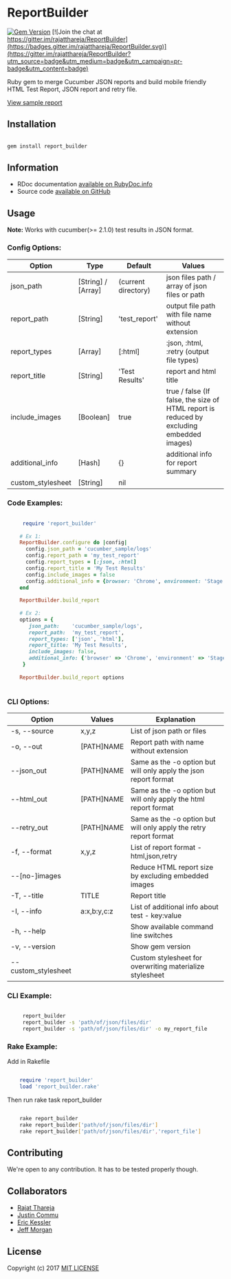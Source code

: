 # ReportBuilder

[![Gem Version](https://badge.fury.io/rb/report_builder.svg)](https://badge.fury.io/rb/report_builder) 
[![Join the chat at https://gitter.im/rajatthareja/ReportBuilder](https://badges.gitter.im/rajatthareja/ReportBuilder.svg)](https://gitter.im/rajatthareja/ReportBuilder?utm_source=badge&utm_medium=badge&utm_campaign=pr-badge&utm_content=badge)

Ruby gem to merge Cucumber JSON reports and build mobile friendly HTML Test Report, JSON report and retry file.

[View sample report](http://reportbuilder.rajatthareja.com/)

## Installation

```bash

gem install report_builder

```

## Information

* RDoc documentation [available on RubyDoc.info](http://www.rubydoc.info/gems/report_builder)
* Source code [available on GitHub](http://github.com/rajatthareja/ReportBuilder)

## Usage

**Note:** Works with cucumber(>= 2.1.0) test results in JSON format.

### Config Options:

| Option | Type | Default | Values |
|--------|------|---------|--------|
| json_path | [String] / [Array] | (current directory) | json files path / array of json files or path |
| report_path | [String] | 'test_report' | output file path with file name without extension |
| report_types | [Array] | [:html] | :json, :html, :retry (output file types) |
| report_title | [String] | 'Test Results' | report and html title |
| include_images | [Boolean] | true | true / false (If false, the size of HTML report is reduced by excluding embedded images) |
| additional_info | [Hash] | {} | additional info for report summary |
| custom_stylesheet | [String] | nil |

### Code Examples:

```ruby

     require 'report_builder'
    
    # Ex 1:
    ReportBuilder.configure do |config|
      config.json_path = 'cucumber_sample/logs'
      config.report_path = 'my_test_report'
      config.report_types = [:json, :html]
      config.report_title = 'My Test Results'
      config.include_images = false
      config.additional_info = {browser: 'Chrome', environment: 'Stage 5'}
    end
    
    ReportBuilder.build_report
    
    # Ex 2:
    options = {
       json_path:    'cucumber_sample/logs',
       report_path:  'my_test_report',
       report_types: ['json', 'html'],
       report_title: 'My Test Results',
       include_images: false,
       additional_info: {'browser' => 'Chrome', 'environment' => 'Stage 5'}
     }
    
    ReportBuilder.build_report options
        
```

### CLI Options:

| Option              | Values      | Explanation                                                       |
|---------------------|-------------|-------------------------------------------------------------------|
| -s, --source        | x,y,z       | List of json path or files                                        |
| -o, --out           | [PATH]NAME  | Report path with name without extension                           |
| --json_out          | [PATH]NAME  | Same as the -o option but will only apply the json report format  |
| --html_out          | [PATH]NAME  | Same as the -o option but will only apply the html report format  |
| --retry_out         | [PATH]NAME  | Same as the -o option but will only apply the retry report format |
| -f, --format        | x,y,z       | List of report format - html,json,retry                           |
| --[no-]images       |             | Reduce HTML report size by excluding embedded images              |
| -T, --title         | TITLE       | Report title                                                      |
| -I, --info          | a:x,b:y,c:z | List of additional info about test - key:value                    |
| -h, --help          |             | Show available command line switches                              |
| -v, --version       |             | Show gem version                                                  |
| --custom_stylesheet |             | Custom stylesheet for overwriting materialize stylesheet          |

### CLI Example:

```bash

     report_builder
     report_builder -s 'path/of/json/files/dir'
     report_builder -s 'path/of/json/files/dir' -o my_report_file

```

### Rake Example:

Add in Rakefile

```ruby

    require 'report_builder'
    load 'report_builder.rake'

```

Then run rake task report_builder

```bash

    rake report_builder
    rake report_builder['path/of/json/files/dir']
    rake report_builder['path/of/json/files/dir','report_file']

```

## Contributing

We're open to any contribution. It has to be tested properly though.

## Collaborators

* [Rajat Thareja](https://github.com/rajatthareja)
* [Justin Commu](https://github.com/tk8817)
* [Eric Kessler](https://github.com/enkessler)
* [Jeff Morgan](https://github.com/cheezy)

## License

Copyright (c) 2017 [MIT LICENSE](LICENSE)
